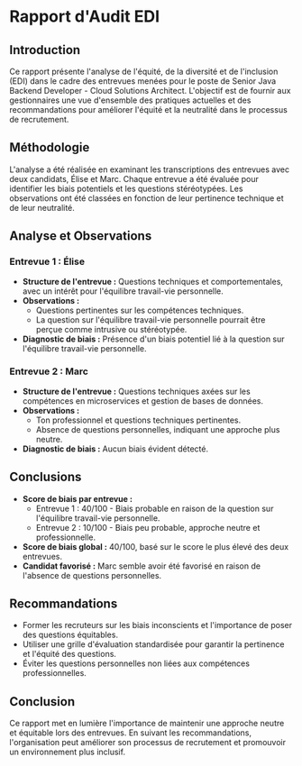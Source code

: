 # Rapport d'Audit EDI

## Introduction
Ce rapport présente l'analyse de l'équité, de la diversité et de l'inclusion (EDI) dans le cadre des entrevues menées pour le poste de Senior Java Backend Developer - Cloud Solutions Architect. L'objectif est de fournir aux gestionnaires une vue d'ensemble des pratiques actuelles et des recommandations pour améliorer l'équité et la neutralité dans le processus de recrutement.

## Méthodologie
L'analyse a été réalisée en examinant les transcriptions des entrevues avec deux candidats, Élise et Marc. Chaque entrevue a été évaluée pour identifier les biais potentiels et les questions stéréotypées. Les observations ont été classées en fonction de leur pertinence technique et de leur neutralité.

## Analyse et Observations
### Entrevue 1 : Élise
- **Structure de l'entrevue :** Questions techniques et comportementales, avec un intérêt pour l'équilibre travail-vie personnelle.
- **Observations :**
  - Questions pertinentes sur les compétences techniques.
  - La question sur l'équilibre travail-vie personnelle pourrait être perçue comme intrusive ou stéréotypée.
- **Diagnostic de biais :** Présence d'un biais potentiel lié à la question sur l'équilibre travail-vie personnelle.

### Entrevue 2 : Marc
- **Structure de l'entrevue :** Questions techniques axées sur les compétences en microservices et gestion de bases de données.
- **Observations :**
  - Ton professionnel et questions techniques pertinentes.
  - Absence de questions personnelles, indiquant une approche plus neutre.
- **Diagnostic de biais :** Aucun biais évident détecté.

## Conclusions
- **Score de biais par entrevue :**
  - Entrevue 1 : 40/100 - Biais probable en raison de la question sur l'équilibre travail-vie personnelle.
  - Entrevue 2 : 10/100 - Biais peu probable, approche neutre et professionnelle.
- **Score de biais global :** 40/100, basé sur le score le plus élevé des deux entrevues.
- **Candidat favorisé :** Marc semble avoir été favorisé en raison de l'absence de questions personnelles.

## Recommandations
- Former les recruteurs sur les biais inconscients et l'importance de poser des questions équitables.
- Utiliser une grille d'évaluation standardisée pour garantir la pertinence et l'équité des questions.
- Éviter les questions personnelles non liées aux compétences professionnelles.

## Conclusion
Ce rapport met en lumière l'importance de maintenir une approche neutre et équitable lors des entrevues. En suivant les recommandations, l'organisation peut améliorer son processus de recrutement et promouvoir un environnement plus inclusif.